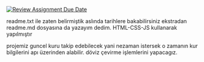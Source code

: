 [![Review Assignment Due Date](https://classroom.github.com/assets/deadline-readme-button-24ddc0f5d75046c5622901739e7c5dd533143b0c8e959d652212380cedb1ea36.svg)](https://classroom.github.com/a/QA5O9x4M)

readme.txt ile zaten belirmiştik aslında tarihlere bakabilirsiniz ekstradan readme.md dosyasına da yazayım dedim.
HTML-CSS-JS kullanarak yapılmıştır

projemiz guncel kuru takip edebilecek yani nezaman istersek o zamanın kur bilgilerini apı üzerinden alabilir. döviz çevirme işlemlerini yapacagız.
